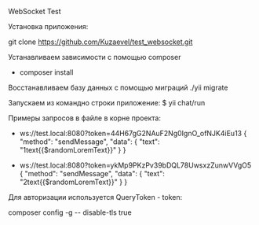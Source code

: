 WebSocket Test


Установка приложения:

git clone https://github.com/Kuzaevel/test_websocket.git

Устанавливаем зависимости с помощью composer
- composer install

Восстанавливаем базу данных с помощью миграций
./yii migrate

Запускаем из командно строки приложение:
$ yii chat/run

Примеры запросов в файле в корне проекта:
- ws://test.local:8080?token=44H67gG2NAuF2Ng0IgnO_ofNJK4iEu13 
   {
     "method": "sendMessage",
     "data": {
       "text": "1text{{$randomLoremText}}"
     }
   }

- ws://test.local:8080?token=ykMp9PKzPv39bDQL78UwsxzZunwVVgO5
   {
      "method": "sendMessage",
      "data": {
        "text": "2text{{$randomLoremText}}"
      }
   }


Для авторизации используется QueryToken - token:

composer config -g -- disable-tls true

